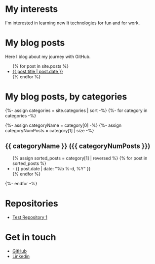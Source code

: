 # My interests
I'm interested in learning new It technologies for fun and for work.

# My blog posts
Here I blog about my journey with GitHub.
<ul>
    {% for post in site.posts %}
        <li>
            <a href="{{ post.url }}">{{ post.title | post.date }}</a>
        </li>
    {% endfor %}
</ul>

# My blog posts, by categories

{%- assign categories = site.categories | sort -%}
{%- for category in categories -%}

{%- assign categoryName = category[0] -%}
{%- assign categoryNumPosts = category[1] | size -%}
<h2 id="{{categoryName | uri_escape | downcase }}">{{ categoryName }} ({{ categoryNumPosts }})</h2>

<ul>
    {% assign sorted_posts = category[1] | reversed %}
    {% for post in sorted_posts %}
    <li>
        <a href="{{ post.url }}"></a> -
        <time datetime="{{ post.date | date_to_xmlschema }}"
              itemprop="datePublished">{{ post.date | date: "%b %-d, %Y" }}</time>
    </li>
    {% endfor %}
</ul>

{%- endfor -%}

# Repositories
<ul>
    <li><a href="https://james-hunter.github.io/test1/">Test Repository 1</a></li>        
</ul>

# Get in touch
<ul>
<li><a href="https://github.com/{{ site.github_username}}">GitHub</a></li>
<li><a href="https://www.linkedin.com/in/james-hunter-ba3721114/">Linkedin</a></li>
</ul>

